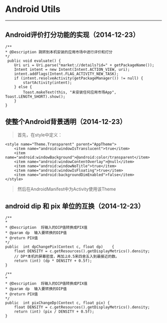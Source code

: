 # Android Utils #

------------------------------------
## Android评价打分功能的实现（2014-12-23） ##
	/**
    * @Description 跳转到本机安装的应用市场中进行评价和打分
    */ 
	 public void evaluate() {
        Uri uri = Uri.parse("market://details?id=" + getPackageName());
        Intent intent = new Intent(Intent.ACTION_VIEW, uri);
        intent.addFlags(Intent.FLAG_ACTIVITY_NEW_TASK);
        if (intent.resolveActivity(getPackageManager()) != null) {
            startActivity(intent);
        } else {
            Toast.makeText(this, "未安装任何应用市场App", Toast.LENGTH_SHORT).show();
        }
    }

## 使整个Android背景透明（2014-12-23） ##
>首先，在style中定义：

    <style name="Theme.Transparent" parent="AppTheme">
        <item name="android:windowIsTranslucent">true</item>
        <item name="android:windowBackground">@android:color/transparent</item>
        <item name="android:windowContentOverlay">@null</item>
        <item name="android:windowNoTitle">true</item>
        <item name="android:windowIsFloating">true</item>
        <item name="android:backgroundDimEnabled">false</item>
    </style>
> 然后在AndroidManifest中为Activity使用该Theme

## android dip 和 pix 单位的互换（2014-12-23） ##
	/**
    * 
    * @Description  将输入的DIP值转换成PIX值
    * @param dp  输入要转换的DIP值
    * @return PIX值
    */  
	public  int dpChangePix(Context c, float dp) 	{
		float DENSITY = c.getResources().getDisplayMetrics().density;
		// DP*本机的屏幕密度，再加上0.5来四舍五入到最接近的数。
		return (int) (dp * DENSITY + 0.5f);
	}
	
    /**
    * 
    * @Description  将输入的DIP值转换成PIX值
    * @param dp  输入要转换的DIP值
    * @return PIX值
    */  
	public  int pixChangeDp(Context c, float pix) {
		float DENSITY = c.getResources().getDisplayMetrics().density;
		return (int) (pix / DENSITY + 0.5f);
	}